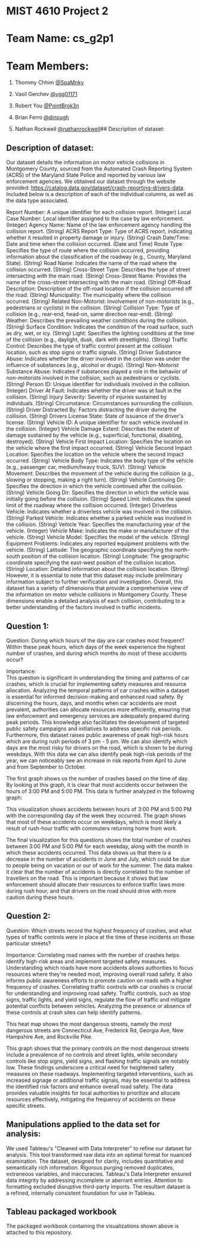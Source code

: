 # MIST 4610 Project 2
# Team Name: cs_g2p1
# Team Members:
1. Thommy Chhim [@SpaMnky](https://github.com/SpaMnky)

2. Vasil Gerchev [@vgg01171](https://github.com/vgg01171)

3. Robert You [@PointBrok3n](https://github.com/PointBrok3n)

4. Brian Ferro  [@dinough](https://github.com/dinough)

5. Nathan Rockwell [@nathanrockwell](https://github.com/nathanrockwell)## Description of dataset:

## Description of dataset:
Our dataset details the information on motor vehicle collisions in Montgomery County, sourced from the Automated Crash Reporting System (ACRS) of the Maryland State Police and reported by various law enforcement agencies. We obtained our dataset through the website provided: https://catalog.data.gov/dataset/crash-reporting-drivers-data. Included below is a description of each of the individual columns, as well as the data type associated.

Report Number: A unique identifier for each collision report. (Integer) 
Local Case Number: Local identifier assigned to the case by law enforcement. (Integer) 
Agency Name: Name of the law enforcement agency handling the collision report. (String) 
ACRS Report Type: Type of ACRS report, indicating whether it resulted in property damage or injury. (String) 
Crash Date/Time: Date and time when the collision occurred. (Date and Time) 
Route Type: Specifies the type of route where the collision occurred, providing information about the classification of the roadway (e.g., County, Maryland State). (String) 
Road Name: Indicates the name of the road where the collision occurred. (String) 
Cross-Street Type: Describes the type of street intersecting with the main road. (String) 
Cross-Street Name: Provides the name of the cross-street intersecting with the main road. (String) 
Off-Road Description: Description of the off-road location if the collision occurred off the road. (String) 
Municipality: The municipality where the collision occurred. (String) 
Related Non-Motorist: Involvement of non-motorists (e.g., pedestrians or cyclists) in the collision. (String) 
Collision Type: Type of collision (e.g., rear-end, head-on, same direction rear-end). (String) 
Weather: Describes the prevailing weather conditions during the collision. (String) 
Surface Condition: Indicates the condition of the road surface, such as dry, wet, or icy. (String) 
Light: Specifies the lighting conditions at the time of the collision (e.g., daylight, dusk, dark with streetlights). (String) 
Traffic Control: Describes the type of traffic control present at the collision location, such as stop signs or traffic signals. (String) 
Driver Substance Abuse: Indicates whether the driver involved in the collision was under the influence of substances (e.g., alcohol or drugs). (String) 
Non-Motorist Substance Abuse: Indicates if substances played a role in the behavior of non-motorists involved in the collision, such as pedestrians or cyclists. (String) 
Person ID: Unique identifier for individuals involved in the collision. (Integer) 
Driver At Fault: Indicates whether the driver was at fault in the collision. (String) 
Injury Severity: Severity of injuries sustained by individuals. (String) 
Circumstance: Circumstances surrounding the collision. (String) 
Driver Distracted By: Factors distracting the driver during the collision. (String) 
Drivers License State: State of issuance of the driver's license. (String) 
Vehicle ID: A unique identifier for each vehicle involved in the collision. (Integer) 
Vehicle Damage Extent: Describes the extent of damage sustained by the vehicle (e.g., superficial, functional, disabling, destroyed). (String) 
Vehicle First Impact Location: Specifies the location on the vehicle where the first impact occurred. (String) 
Vehicle Second Impact Location: Specifies the location on the vehicle where the second impact occurred. (String) 
Vehicle Body Type: Indicates the body type of the vehicle (e.g., passenger car, medium/heavy truck, SUV). (String) 
Vehicle Movement: Describes the movement of the vehicle during the collision (e.g., slowing or stopping, making a right turn). (String) 
Vehicle Continuing Dir: Specifies the direction in which the vehicle continued after the collision. (String) 
Vehicle Going Dir: Specifies the direction in which the vehicle was initially going before the collision. (String) 
Speed Limit: Indicates the speed limit of the roadway where the collision occurred. (Integer) 
Driverless Vehicle: Indicates whether a driverless vehicle was involved in the collision. (String) 
Parked Vehicle: Indicates whether a parked vehicle was involved in the collision. (String) 
Vehicle Year: Specifies the manufacturing year of the vehicle. (Integer) 
Vehicle Make: Indicates the make or manufacturer of the vehicle. (String) 
Vehicle Model: Specifies the model of the vehicle. (String) 
Equipment Problems: Indicates any reported equipment problems with the vehicle. (String) 
Latitude: The geographic coordinate specifying the north-south position of the collision location. (String) 
Longitude: The geographic coordinate specifying the east-west position of the collision location. (String) 
Location: Detailed information about the collision location. (String) 
However, it is essential to note that this dataset may include preliminary information subject to further verification and investigation. Overall, this dataset has a variety of dimensions that provide a comprehensive view of the information on motor vehicle collisions in Montgomery County. These dimensions enable a detailed analysis of each collision, contributing to a better understanding of the factors involved in traffic incidents.



## Question 1:

Question: 
During which hours of the day are car crashes most frequent? Within these peak hours, which days of the week experience the highest number of crashes, and during which months do most of these accidents occur?


Importance:  
This question is significant in understanding the timing and patterns of car crashes, which is crucial for implementing safety measures and resource allocation. Analyzing the temporal patterns of car crashes within a dataset is essential for informed decision-making and enhanced road safety. By discerning the hours, days, and months when car accidents are most prevalent, authorities can allocate resources more efficiently, ensuring that law enforcement and emergency services are adequately prepared during peak periods. This knowledge also facilitates the development of targeted public safety campaigns and initiatives to address specific risk periods. Furthermore, this dataset raises public awareness of peak high-risk hours which are during rush periods of 3 pm - 5 pm. We can also identify which days are the most risky for drivers on the road, which is shown to be during weekdays. With this data we can also identify peak high-risk periods of the year, we can noticeably see an increase in risk reports from April to June and from September to October. 

The first graph shows us the number of crashes based on the time of day. By looking at this graph, it is clear that most accidents occur between the hours of 3:00 PM and 5:00 PM. This data is further analyzed in the following graph:

This visualization shows accidents between hours of 3:00 PM and 5:00 PM with the corresponding day of the week they occurred. The graph shows that most of these accidents occur on weekdays, which is most likely a result of rush-hour traffic with commuters returning home from work.

The final visualization for this questions shows the total number of crashes between 3:00 PM and 5:00 PM for each weekday, along with the month in which these accidents occurred. This data shows us that there is a decrease in the number of accidents in June and July, which could be due to people being on vacation or our of work for the summer. The data makes it clear that the number of accidents is directly correlated to the number of travellers on the road. This is important because it shows that law enforcement should allocate their resources to enforce traffic laws more during rush hour, and that drivers on the road should drive with more caution during these hours.





## Question 2:


Question: 
Which streets record the highest frequency of crashes, and what types of traffic controls were in place at the time of these incidents on those particular streets?

Importance: 
Correlating road names with the number of crashes helps identify high-risk areas and implement targeted safety measures. Understanding which roads have more accidents allows authorities to focus resources where they're needed most, improving overall road safety. It also informs public awareness efforts to promote caution on roads with a higher frequency of crashes.
Correlating traffic controls with car crashes is crucial for understanding and improving road safety. Traffic controls, such as stop signs, traffic lights, and yield signs, regulate the flow of traffic and mitigate potential conflicts between vehicles. Analyzing the presence or absence of these controls at crash sites can help identify patterns. 


This heat map shows the most dangerous streets, namely the most dangerous streets are Connecticut Ave, Frederick Rd, Georgia Ave, New Hampshire Ave, and Rockville Pike.


This graph shows that the primary controls on the most dangerous streets include a prevalence of no controls and street lights, while secondary controls like stop signs, yield signs, and flashing traffic signals are notably low. These findings underscore a critical need for heightened safety measures on these roadways. Implementing targeted interventions, such as increased signage or additional traffic signals, may be essential to address the identified risk factors and enhance overall road safety. The data provides valuable insights for local authorities to prioritize and allocate resources effectively, mitigating the frequency of accidents on these specific streets.




## Manipulations applied to the data set for analysis:
We used Tableau's "Cleaned with Data Interpreter" to refine our dataset for analysis. This tool transformed raw data into an optimal format for nuanced examination. The dataset, designed for clarity, includes quantitative and semantically rich information. Rigorous purging removed duplicates, extraneous variables, and inaccuracies. Tableau's Data Interpreter ensured data integrity by addressing incomplete or aberrant entries. Attention to formatting excluded disruptive third-party imports. The resultant dataset is a refined, internally consistent foundation for use in Tableau.
## Tableau packaged workbook

The packaged workbook containing the visualizations shown above is attached to this repository.


